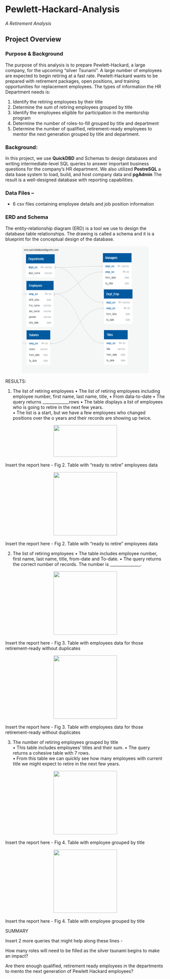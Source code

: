 # Pewlett-Hackard-Analysis
*A Retirement Analysis*

## Project Overview 
 
### Purpose & Background
 
The purpose of this analysis is to prepare Pewlett-Hackard, a large company, for the upcoming “silver Tsunami”.   A large number of employees are expected to begin retiring at a fast rate.  Pewlett-Hackard wants to be prepared with retirement packages, open positions, and training opportunities for replacement employees.    The types of information the HR Department needs is: 
1.	Identify the retiring employees by their title
2.	Determine the sum of retiring employees grouped by title
3.	Identify the employees eligible for participation in the mentorship program
4.	Determine the number of roles-to-fill grouped by title and department
5.	Determine the number of qualified, retirement-ready employees to mentor 
the next generation grouped by title and department.   


### Background:  
In this project, we use **QuickDBD** and Schemas to design databases and writing intermediate-level SQL queries to answer important business questions for the company’s HR department. We also utilized **PostreSQL** a data base system to load, build, and host company data and **pgAdmin** The result is a well-designed database with reporting capabilities.   

### Data Files – 
-	6 csv files containing employee details and job position information 

### ERD and Schema
The entity-relationship diagram (ERD) is a tool we use to design the database table relationships. The drawing is called a schema and it is a blueprint for the conceptual design of the database.    

<p align="center">
  <img width="400" height="400" src="https://github.com/mjrotter4445/Pewlett-Hackard-Analysis/blob/main/Pewlett_Hackard_Analysis_Folder/EmployeeDB.png">
</p>

RESULTS:  

1.	The list of retiring employees 
•	The list of retiring employees including employee number, first name, last name, title, 
•	From data-to-date
•	The query returns _____________rows
•	The table displays a list of employees who is going to retire in the next few years.  
•	The list is a start, but we have a few employees who changed positions over the
o	years and their records are showing up twice.   

<p align="center">
   <img width="200" height="100" src="xxxxxxx.png">
</p>  Insert the report here -  Fig 2.  Table with “ready to retire” employees data
<p align="center">
   <img width="200" height="200" src="xxxxxxx.png">
</p>  Insert the report here -  Fig 2.  Table with “ready to retire” employees data

2.	The list of retiring employees 
•	The table includes employee number, first name, last name, title, from-date and
To-date. 
•	The query returns the correct number of records.  The number is _______________.

<p align="center">
  <img width="200" height="200" src="xxxxxxx.png">
</p>  Insert the report here -  Fig 3.  Table with employees data for those retirement-ready without duplicates
<p align="center">
  <img width="200" height="200" src="xxxxxxx.png">
</p>  Insert the report here -  Fig 3.  Table with employees data for those retirement-ready without duplicates

3.	The number of retiring employees grouped by title  
•	This table includes employees’ titles and their sum. 
•	The query returns a cohesive table with 7 rows.  
•	From this table we can quickly see how many employees with current title we might expect to  retire in the next few years.   

<p align="center">
  <img width="200" height="200" src="xxxxxxx.png">
</p>  Insert the report here -  Fig 4.  Table with employee grouped by title
  
<p align="center">
  <img width="200" height="200" src="xxxxxxx.png">
</p>  Insert the report here -  Fig 4.  Table with employee grouped by title
  

SUMMARY 

Insert 2 more queries that might help along these lines -  

How many roles will need to be filled as the silver tsunami begins to make an impact? 

Are there enough qualified, retirement ready employees in the departments to mento the next generation of Pewlett Hackard employees?  


